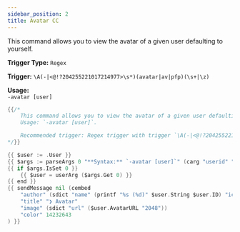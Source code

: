 ```yaml
---
sidebar_position: 2
title: Avatar CC
---
```


This command allows you to view the avatar of a given user defaulting to yourself.

**Trigger Type:** `Regex`

**Trigger:** `\A(-|<@!?204255221017214977>\s*)(avatar|av|pfp)(\s+|\z)`

**Usage:**  
`-avatar [user]`

```go
{{/*
	This command allows you to view the avatar of a given user defaulting to yourself.
	Usage: `-avatar [user]`.

	Recommended trigger: Regex trigger with trigger `\A(-|<@!?204255221017214977>\s*)(avatar|av|pfp)(\s+|\z)`
*/}}

{{ $user := .User }}
{{ $args := parseArgs 0 "**Syntax:** `-avatar [user]`" (carg "userid" "user") }}
{{ if $args.IsSet 0 }}
	{{ $user = userArg ($args.Get 0) }}
{{ end }}
{{ sendMessage nil (cembed
	"author" (sdict "name" (printf "%s (%d)" $user.String $user.ID) "icon_url" ($user.AvatarURL "256"))
	"title" "❯ Avatar"
	"image" (sdict "url" ($user.AvatarURL "2048"))
	"color" 14232643
) }}
```
